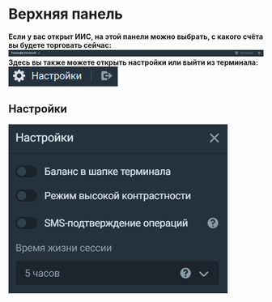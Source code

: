 # Верхняя панель
**Если у вас открыт ИИС, на этой панели можно выбрать, с какого счёта вы будете торговать сейчас:**
![alt text](topbar.png) 
**Здесь вы также можете открыть настройки или выйти из терминала:** 
![alt text](topbar_2.png)
## Настройки
![alt text](settings.png)
